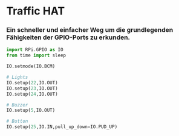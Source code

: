 <!--
---
name: Traffic HAT
class: board
type: multi
formfactor: HAT
manufacturer: Ryanteck
description: Ein schneller und einfacher Weg um die grundlegenden Fähigkeiten der GPIO-Ports zu erkunden.
image: 'traffic-hat.png'
pincount: 40
eeprom: yes
pin:
  '15':
    name: LED1 / Grün
    direction: output
    active: high
  '16':
    name: LED2 / Orange
    direction: output
    active: high
  '18':
    name: LED3 / Rot
    direction: output
    active: high
  '22':
    name: Taster
    direction: input
    active: high
  '29':
    name: Buzzer
    direction: output
    active: high
-->
# Traffic HAT

### Ein schneller und einfacher Weg um die grundlegenden Fähigkeiten der GPIO-Ports zu erkunden.

```python
import RPi.GPIO as IO
from time import sleep

IO.setmode(IO.BCM)

# Lights
IO.setup(22,IO.OUT)
IO.setup(23,IO.OUT)
IO.setup(24,IO.OUT)

# Buzzer
IO.setup(5,IO.OUT)

# Button
IO.setup(25,IO.IN,pull_up_down=IO.PUD_UP)
```
